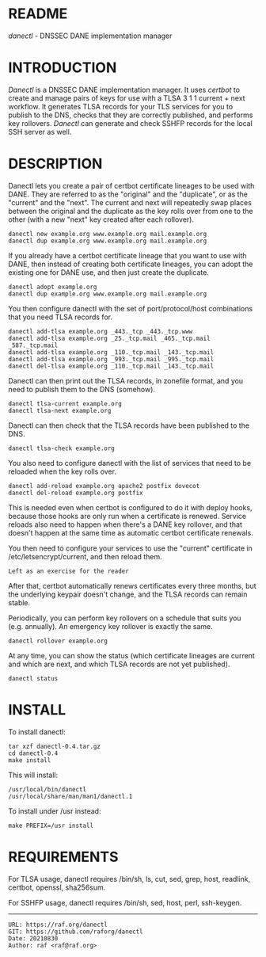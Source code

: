 # README

*danectl* - DNSSEC DANE implementation manager

# INTRODUCTION

*Danectl* is a DNSSEC DANE implementation manager. It uses *certbot* to create
and manage pairs of keys for use with a TLSA 3 1 1 current + next workflow.
It generates TLSA records for your TLS services for you to publish to the DNS,
checks that they are correctly published, and performs key rollovers.
*Danectl* can generate and check SSHFP records for the local SSH server as well.

# DESCRIPTION

Danectl lets you create a pair of certbot certificate lineages to be used
with DANE. They are referred to as the "original" and the "duplicate", or
as the "current" and the "next". The current and next will repeatedly swap
places between the original and the duplicate as the key rolls over from
one to the other (with a new "next" key created after each rollover).

    danectl new example.org www.example.org mail.example.org
    danectl dup example.org www.example.org mail.example.org

If you already have a certbot certificate lineage that you want to use with
DANE, then instead of creating both certificate lineages, you can adopt the
existing one for DANE use, and then just create the duplicate.

    danectl adopt example.org
    danectl dup example.org www.example.org mail.example.org

You then configure danectl with the set of port/protocol/host combinations
that you need TLSA records for.

    danectl add-tlsa example.org _443._tcp _443._tcp.www
    danectl add-tlsa example.org _25._tcp.mail _465._tcp.mail _587._tcp.mail
    danectl add-tlsa example.org _110._tcp.mail _143._tcp.mail
    danectl add-tlsa example.org _993._tcp.mail _995._tcp.mail
    danectl del-tlsa example.org _110._tcp.mail _143._tcp.mail

Danectl can then print out the TLSA records, in zonefile format, and you
need to publish them to the DNS (somehow).

    danectl tlsa-current example.org
    danectl tlsa-next example.org

Danectl can then check that the TLSA records have been published to the DNS.

    danectl tlsa-check example.org

You also need to configure danectl with the list of services that need to be
reloaded when the key rolls over.

    danectl add-reload example.org apache2 postfix dovecot
    danectl del-reload example.org postfix

This is needed even when certbot is configured to do it with deploy hooks,
because those hooks are only run when a certificate is renewed. Service
reloads also need to happen when there's a DANE key rollover, and that
doesn't happen at the same time as automatic certbot certificate renewals.

You then need to configure your services to use the "current" certificate in
/etc/letsencrypt/current, and then reload them.

    Left as an exercise for the reader

After that, certbot automatically renews certificates every three months,
but the underlying keypair doesn't change, and the TLSA records can remain
stable.

Periodically, you can perform key rollovers on a schedule that suits you
(e.g. annually). An emergency key rollover is exactly the same.

    danectl rollover example.org

At any time, you can show the status (which certificate lineages are current
and which are next, and which TLSA records are not yet published).

    danectl status

# INSTALL

To install danectl:

    tar xzf danectl-0.4.tar.gz
    cd danectl-0.4
    make install

This will install:

    /usr/local/bin/danectl
    /usr/local/share/man/man1/danectl.1

To install under /usr instead:

    make PREFIX=/usr install

# REQUIREMENTS

For TLSA usage, danectl requires /bin/sh, ls, cut, sed, grep, host,
readlink, certbot, openssl, sha256sum.

For SSHFP usage, danectl requires /bin/sh, sed, host, perl, ssh-keygen.

--------------------------------------------------------------------------------

    URL: https://raf.org/danectl
    GIT: https://github.com/raforg/danectl
    Date: 20210830
    Author: raf <raf@raf.org>

